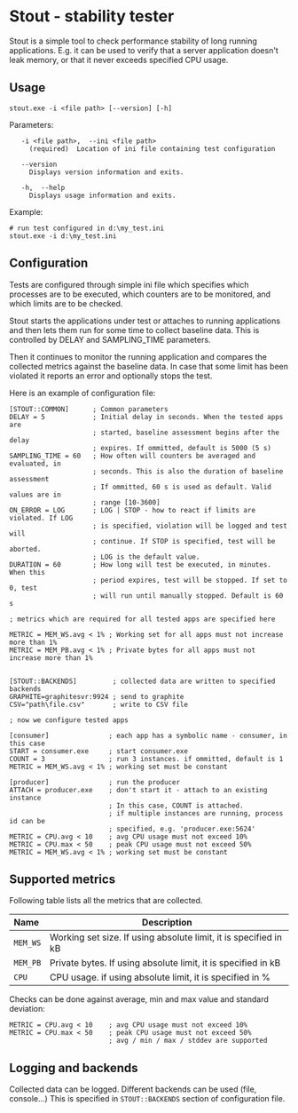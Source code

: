 Stout - stability tester
========================

Stout is a simple tool to check performance stability of long running 
applications. E.g. it can be used to verify that a server application doesn't
leak memory, or that it never exceeds specified CPU usage.

Usage
-----


~~~
stout.exe -i <file path> [--version] [-h]
~~~
 
Parameters:

~~~
   -i <file path>,  --ini <file path>
     (required)  Location of ini file containing test configuration

   --version
     Displays version information and exits.

   -h,  --help
     Displays usage information and exits.
~~~

Example:

~~~
# run test configured in d:\my_test.ini
stout.exe -i d:\my_test.ini
~~~


Configuration
-------------

Tests are configured through simple ini file which specifies which processes are
to be executed, which counters are to be monitored, and which limits are to be
checked.

Stout starts the applications under test or attaches to running applications and
then lets them run for some time to collect baseline data. This is controlled by
DELAY and SAMPLING_TIME parameters.

Then it continues to monitor the running application and compares the collected
metrics against the baseline data. In case that some limit has been violated it
reports an error and optionally stops the test.

Here is an example of configuration file:

~~~{.ini}
[STOUT::COMMON]      ; Common parameters 
DELAY = 5            ; Initial delay in seconds. When the tested apps are
                     ; started, baseline assessment begins after the delay 
                     ; expires. If ommitted, default is 5000 (5 s)
SAMPLING_TIME = 60   ; How often will counters be averaged and evaluated, in 
                     ; seconds. This is also the duration of baseline assessment
                     ; If ommitted, 60 s is used as default. Valid values are in
                     ; range [10-3600]
ON_ERROR = LOG       ; LOG | STOP - how to react if limits are violated. If LOG
                     ; is specified, violation will be logged and test will
                     ; continue. If STOP is specified, test will be aborted.
                     ; LOG is the default value. 
DURATION = 60        ; How long will test be executed, in minutes. When this 
                     ; period expires, test will be stopped. If set to 0, test
                     ; will run until manually stopped. Default is 60 s
                     
; metrics which are required for all tested apps are specified here

METRIC = MEM_WS.avg < 1% ; Working set for all apps must not increase more than 1%
METRIC = MEM_PB.avg < 1% ; Private bytes for all apps must not increase more than 1%


[STOUT::BACKENDS]         ; collected data are written to specified backends
GRAPHITE=graphitesvr:9924 ; send to graphite
CSV="path\file.csv"       ; write to CSV file

; now we configure tested apps

[consumer]               ; each app has a symbolic name - consumer, in this case
START = consumer.exe     ; start consumer.exe
COUNT = 3                ; run 3 instances. if ommitted, default is 1
METRIC = MEM_WS.avg < 1% ; working set must be constant

[producer]               ; run the producer
ATTACH = producer.exe    ; don't start it - attach to an existing instance 
                         ; In this case, COUNT is attached.
                         ; if multiple instances are running, process id can be
                         ; specified, e.g. 'producer.exe:5624'
METRIC = CPU.avg < 10    ; avg CPU usage must not exceed 10%
METRIC = CPU.max < 50    ; peak CPU usage must not exceed 50%
METRIC = MEM_WS.avg < 1% ; working set must be constant
~~~


Supported metrics
-----------------

Following table lists all the metrics that are collected. 

Name       | Description
:----------|----------------------------------------------------------
`MEM_WS`   | Working set size. If using absolute limit, it is specified in kB    
`MEM_PB`   | Private bytes. If using absolute limit, it is specified in kB        
`CPU`      | CPU usage. if using absolute limit, it is specified in %            

Checks can be done against average, min and max value and standard deviation:

~~~
METRIC = CPU.avg < 10    ; avg CPU usage must not exceed 10%
METRIC = CPU.max < 50    ; peak CPU usage must not exceed 50%
                         ; avg / min / max / stddev are supported
~~~


Logging and backends
--------------------

Collected data can be logged. Different backends can be used (file, console...)
This is specified in `STOUT::BACKENDS` section of configuration file.

